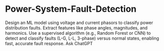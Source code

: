 # Power-System-Fault-Detection
Design an ML model using voltage and current phasors to classify power distribution faults. Extract features like phase angles, magnitudes, and harmonics. Use a supervised algorithm (e.g., Random Forest or CNN) to detect and classify faults (L-G, L-L, 3-phase) versus normal states, enabling fast, accurate fault response.     Ask ChatGPT
